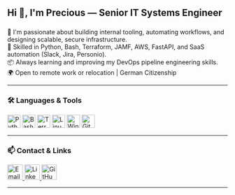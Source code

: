 <h2 align="left">Hi 👋, I'm Precious — Senior IT Systems Engineer </h2>

###

🌱 I'm passionate about building internal tooling, automating workflows, and designing scalable, secure infrastructure.  
🔧 Skilled in Python, Bash, Terraform, JAMF, AWS, FastAPI, and SaaS automation (Slack, Jira, Personio).  
📦 Always learning and improving my DevOps pipeline engineering skills.  
🌍 Open to remote work or relocation | German Citizenship

---

### 🛠️ Languages & Tools
<div align="left">
  <img src="https://cdn.jsdelivr.net/gh/devicons/devicon/icons/python/python-original.svg" height="30" alt="Python" />
  <img src="https://cdn.jsdelivr.net/gh/devicons/devicon/icons/bash/bash-original.svg" height="30" alt="Bash" />
  <img src="https://cdn.jsdelivr.net/gh/devicons/devicon/icons/terraform/terraform-original.svg" height="30" alt="Terraform" />
  <img src="https://cdn.jsdelivr.net/gh/devicons/devicon/icons/linux/linux-original.svg" height="30" alt="Linux" />
  <img src="https://cdn.jsdelivr.net/gh/devicons/devicon/icons/windows8/windows8-original.svg" height="30" alt="Windows" />
  <img src="https://cdn.jsdelivr.net/gh/devicons/devicon/icons/github/github-original.svg" height="30" alt="GitHub" />
</div>

---

### 📫 Contact & Links
<div align="left">
  <a href="mailto:preciousagaga@outlook.com" target="_blank">
    <img src="https://img.shields.io/static/v1?message=Email&logo=gmail&label=&color=D14836&logoColor=white&labelColor=&style=for-the-badge" height="35" alt="Email" />
  </a>
  <a href="https://www.linkedin.com/in/precious-agaga" target="_blank">
    <img src="https://img.shields.io/static/v1?message=LinkedIn&logo=linkedin&label=&color=0077B5&logoColor=white&labelColor=&style=for-the-badge" height="35" alt="LinkedIn" />
  </a>
  <a href="https://github.com/prag8855" target="_blank">
    <img src="https://img.shields.io/static/v1?message=GitHub&logo=github&label=&color=333&logoColor=white&labelColor=&style=for-the-badge" height="35" alt="GitHub" />
  </a>
</div>

---
